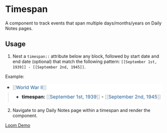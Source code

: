 # Timespan

A component to track events that span multiple days/months/years on Daily Notes pages.

## Usage

1. Nest a `timespan::` attribute below any block, followed by start date and end date (optional) that match the following pattern: `[[September 1st, 1939]] - [[September 2nd, 1945]]`.

Example:

![](../resources/timespan.png)

2. Navigate to any Daily Notes page within a timespan and render the component.

[Loom Demo](https://www.loom.com/share/53916441a779498f9c72c0e45e07d455)
